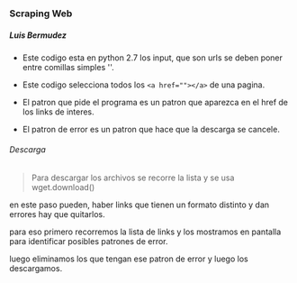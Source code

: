 ### Scraping Web

##### Luis Bermudez

- Este codigo esta en python 2.7 los input, que son urls se deben poner entre comillas simples ''.

- Este codigo selecciona todos los `<a href=""></a>` de una pagina.

- El patron que pide el programa es un patron que aparezca en el href de los links de interes.

- El patron de error es un patron que hace que la descarga se cancele.


###### Descarga
> Para descargar los archivos se recorre la lista y se usa wget.download()


en este paso pueden, haber links que tienen un formato distinto y dan errores
hay que quitarlos.

para eso primero recorremos la lista de links y los mostramos en pantalla para
identificar posibles patrones de error.

luego eliminamos los que tengan ese patron de error y luego los descargamos.
